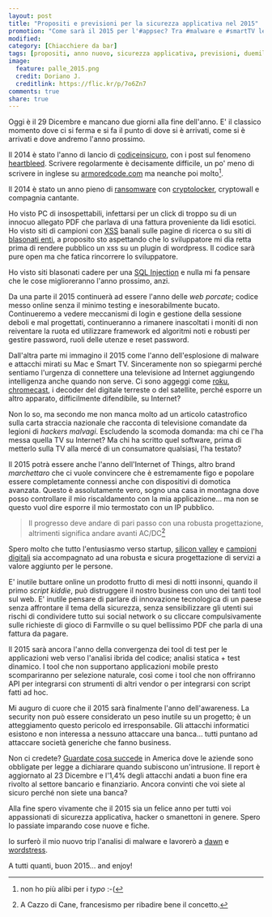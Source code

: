 ```yaml
---
layout: post
title: "Propositi e previsioni per la sicurezza applicativa nel 2015"
promotion: "Come sarà il 2015 per l'#appsec? Tra #malware e #smartTV leggilo qui."
modified: 
category: [Chiacchiere da bar]
tags: [propositi, anno nuovo, sicurezza applicativa, previsioni, duemilaquindici]
image:
  feature: palle_2015.png
  credit: Doriano J.
  creditlink: https://flic.kr/p/7o6Zn7
comments: true
share: true
---
```


Oggi è il 29 Dicembre e mancano due giorni alla fine dell'anno. E' il classico
momento dove ci si ferma e si fa il punto di dove si è arrivati, come si è
arrivati e dove andremo l'anno prossimo.

Il 2014 è stato l'anno di lancio di [codiceinsicuro]({{site.url}}), con i post
sul fenomeno
[heartbleed]({{site.url}}/blog/heartbleed-parte-1-la-chiacchiera-da-pub/).
Scrivere regolarmente è decisamente difficile, un po' meno di scrivere in
inglese su [armoredcode.com](http://armoredcode.com) ma neanche poi molto[^1].

Il 2014 è stato un anno pieno di
[ransomware](http://en.wikipedia.org/wiki/Ransomware) con
[cryptolocker](http://it.wikipedia.org/wiki/CryptoLocker), cryptowall e
compagnia cantante. 

Ho visto PC di insospettabili, infettarsi per un click di troppo su di un
innocuo allegato PDF che parlava di una fattura proveniente da lidi esotici. Ho
visto siti di campioni con
[XSS](http://it.wikipedia.org/wiki/Cross-site_scripting) banali sulle pagine di
ricerca o su siti di [blasonati
enti]({{site.url}}/blog/i-cross-site-scripting-non-sono-tornati-sono-sempre-stati-qui/),
a proposito sto aspettando che lo sviluppatore mi dia retta prima di rendere
pubblico un xss su un plugin di wordpress. Il codice sarà pure open ma che
fatica rincorrere lo sviluppatore.

Ho visto siti blasonati cadere per una [SQL
Injection](http://it.wikipedia.org/wiki/SQL_injection) e nulla mi fa pensare
che le cose miglioreranno l'anno prossimo, anzi.

Da una parte il 2015 continuerà ad essere l'anno delle _web porcate_; codice
messo online senza il minimo testing e inesorabilmente bucato. Continueremo a
vedere meccanismi di login e gestione della sessione deboli e mal progettati,
continueranno a rimanere inascoltati i moniti di non reiventare la ruota ed
utilizzare framework ed algoritmi noti e robusti per gestire password, ruoli
delle utenze e reset password.

Dall'altra parte mi immagino il 2015 come l'anno dell'esplosione di malware e
attacchi mirati su Mac e Smart TV. Sinceramente non so spiegarmi perché
sentiamo l'urgenza di connettere una televisione ad Internet aggiungendo
intelligenza anche quando non serve. Ci sono aggeggi come
[roku](https://www.roku.com/),
[chromecast](https://www.google.it/chrome/devices/chromecast/), i decoder del
digitale terreste o del satellite, perché esporre un altro apparato,
difficilmente difendibile, su Internet?

Non lo so, ma secondo me non manca molto ad un articolo catastrofico sulla
carta straccia nazionale che racconta di televisione comandate da legioni di
_hackers malvagi_. Escludendo la scomoda domanda: ma chi ce l'ha messa quella
TV su Internet? Ma chi ha scritto quel software, prima di metterlo sulla TV
alla mercé di un consumatore qualsiasi, l'ha testato?

Il 2015 potrà essere anche l'anno dell'Internet of Things, altro brand
_marchettaro_ che ci vuole convincere che è estremamente figo e popolare essere
completamente connessi anche con dispositivi di domotica avanzata. Questo è
assolutamente vero, sogno una casa in montagna dove posso controllare il mio
riscaldamento con la mia applicazione... ma non se questo vuol dire esporre il
mio termostato con un IP pubblico.

> Il progresso deve andare di pari passo con una robusta progettazione,
> altrimenti significa andare avanti AC/DC[^2]

Spero molto che tutto l'entusiasmo verso startup, [silicon
valley](http://it.wikipedia.org/wiki/Silicon_Valley_\(serie_televisiva\)) e
[campioni digitali](http://digitalchampions.it) sia accompagnato ad una robusta
e sicura progettazione di servizi a valore aggiunto per le persone.

E' inutile buttare online un prodotto frutto di mesi di notti insonni, quando
il primo _script kiddie_, può distruggere il nostro business con uno dei tanti
tool sul web. E' inutile pensare di parlare di innovazione tecnologica di un
paese senza affrontare il tema della sicurezza, senza sensibilizzare gli utenti
sui rischi di condividere tutto sui social network o su cliccare
compulsivamente sulle richieste di gioco di Farmville o su quel bellissimo PDF
che parla di una fattura da pagare.

Il 2015 sarà ancora l'anno della convergenza dei tool di test per le
applicazioni web verso l'analisi ibrida del codice; analisi statica + test
dinamico. I tool che non supportano applicazioni mobile presto scompariranno
per selezione naturale, così come i tool che non offriranno API per integrarsi
con strumenti di altri vendor o per integrarsi con script fatti ad hoc.

Mi auguro di cuore che il 2015 sarà finalmente l'anno dell'awareness. La
security non può essere considerato un peso inutile su un progetto; è un
atteggiamento questo pericolo ed irresponsabile. Gli attacchi informatici
esistono e non interessa a nessuno attaccare una banca... tutti puntano ad
attaccare società generiche che fanno business.

Non ci credete? [Guardate cosa
succede](http://www.idtheftcenter.org/images/breach/ITRCBreachStatsReportSummary2014.pdf)
in America dove le aziende sono obbligate per legge a dichiarare quando
subiscono un'intrusione. Il report è aggiornato al 23 Dicembre e l'1,4% degli
attacchi andati a buon fine era rivolto al settore bancario e finanziario.
Ancora convinti che voi siete al sicuro perché non siete una banca?

Alla fine spero vivamente che il 2015 sia un felice anno per tutti voi
appassionati di sicurezza applicativa, hacker o smanettoni in genere. Spero lo
passiate imparando cose nuove e fiche.

Io surferò il mio nuovo trip l'analisi di malware e lavorerò a
[dawn](https://github.com/thesp0nge/dawn) e
[wordstress](https://github.com/thesp0nge/wordstress).

A tutti quanti, buon 2015... and enjoy!

[^1]: non ho più alibi per i _typo_ :-(
[^2]: A Cazzo di Cane, francesismo per ribadire bene il concetto.
